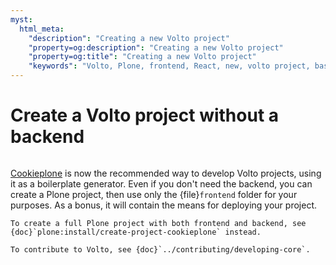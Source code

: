 ```yaml
---
myst:
  html_meta:
    "description": "Creating a new Volto project"
    "property=og:description": "Creating a new Volto project"
    "property=og:title": "Creating a new Volto project"
    "keywords": "Volto, Plone, frontend, React, new, volto project, basic"
---
```


# Create a Volto project without a backend

```{versionadded} Volto 18.0.0-alpha.43
```

[Cookieplone](https://github.com/plone/cookieplone) is now the recommended way to develop Volto projects, using it as a boilerplate generator.
Even if you don't need the backend, you can create a Plone project, then use only the {file}`frontend` folder for your purposes.
As a bonus, it will contain the means for deploying your project.

```{seealso}
To create a full Plone project with both frontend and backend, see {doc}`plone:install/create-project-cookieplone` instead.

To contribute to Volto, see {doc}`../contributing/developing-core`.
```
